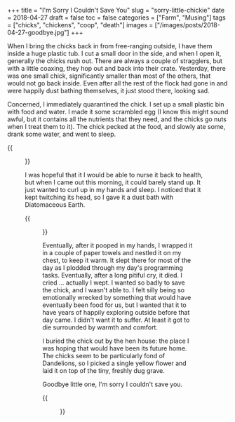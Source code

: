 +++
title = "I'm Sorry I Couldn't Save You"
slug = "sorry-little-chickie"
date = 2018-04-27
draft = false
toc = false
categories = ["Farm", "Musing"]
tags = ["chicks", "chickens", "coop", "death"]
images = ["/images/posts/2018-04-27-goodbye.jpg"]
+++

When I bring the chicks back in from free-ranging outside, I have them inside a huge plastic tub. I cut a small door in the side, and when I open it, generally the chicks rush out. There are always a couple of stragglers, but with a little coaxing, they hop out and back into their crate. Yesterday, there was one small chick, significantly smaller than most of the others, that would not go back inside. Even after all the rest of the flock had gone in and were happily dust bathing themselves, it just stood there, looking sad.

Concerned, I immediately quarantined the chick. I set up a small plastic bin with food and water. I made it some scrambled egg (I know this might sound awful, but it contains all the nutrients that they need, and the chicks go nuts when I treat them to it). The chick pecked at the food, and slowly ate some, drank some water, and went to sleep.

{{<figure src="/images/posts/2018-04-27-hopeful.jpg" caption="I kept food and water close and the chick didn't seem keen on walking far">}}

I was hopeful that it I would be able to nurse it back to health, but when I came out this morning, it could barely stand up. It just wanted to curl up in my hands and sleep. I noticed that it kept twitching its head, so I gave it a dust bath with Diatomaceous Earth.

{{<figure src="/images/posts/2018-04-27-sad.jpg" caption="Sleep, little one">}}

Eventually, after it pooped in my hands, I wrapped it in a couple of paper towels and nestled it on my chest, to keep it warm. It slept there for most of the day as I plodded through my day's programming tasks. Eventually, after a long pitiful cry, it died. I cried ... actually I wept. I wanted so badly to save the chick, and I wasn't able to. I felt silly being so emotionally wrecked by something that would have eventually been food for us, but I wanted that it to have years of happily exploring outside before that day came. I didn't want it to suffer. At least it got to die surrounded by warmth and comfort.

I buried the chick out by the hen house: the place I was hoping that would have been its future home. The chicks seem to be particularly fond of Dandelions, so I picked a single yellow flower and laid it on top of the tiny, freshly dug grave.

Goodbye little one, I'm sorry I couldn't save you.

{{<figure src="/images/posts/2018-04-27-goodbye.jpg" caption="Unknowingly, I snapped this photo a couple of days before the chick got sick">}}
